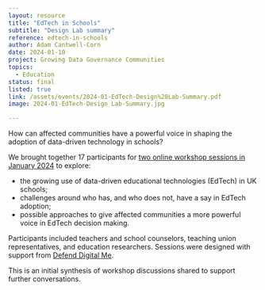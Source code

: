 ```yaml
---
layout: resource
title: "EdTech in Schools"
subtitle: "Design Lab summary"
reference: edtech-in-schools
author: Adam Cantwell-Corn
date: 2024-01-10
project: Growing Data Governance Communities
topics:
  - Education
status: final
listed: true
link: /assets/events/2024-01-EdTech-Design%20Lab-Summary.pdf
image: 2024-01-EdTech-Design Lab-Summary.jpg

---
```

How can affected communities have a powerful voice in shaping the adoption of data-driven technology in schools?

We brought together 17 participants for [two online workshop sessions in January 2024](/events/2024-01-10-education-design-lab) to explore:

  * the growing use of data-driven educational technologies (EdTech) in UK schools;
  * challenges around who has, and who does not, have a say in EdTech adoption;
  * possible approaches to give affected communities a more powerful voice in EdTech decision making.

Participants included teachers and school counselors, teaching union representatives, and education researchers. Sessions were designed with support from [Defend Digital Me](https://defenddigitalme.org/).

This is an initial synthesis of workshop discussions shared to support further conversations.